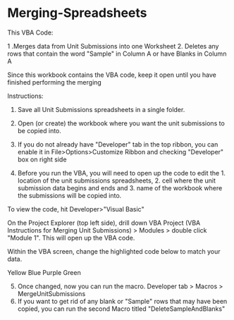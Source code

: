 # Merging-Spreadsheets


This VBA Code:

1 .Merges data from Unit Submissions into one Worksheet
2. Deletes any rows that contain the word "Sample" in Column A or have Blanks in Column A

Since this workbook contains the VBA code, keep it open until you have finished performing the merging 

Instructions:

1. Save all Unit Submissions spreadsheets in a single folder.
2. Open (or create) the workbook where you want the unit submissions to be copied into.

3. If you do not already have "Developer" tab in the top ribbon, you can enable it in File>Options>Customize Ribbon and checking "Developer" box on right side

4. Before you run the VBA, you will need to open up the code to edit the 1. location of the unit submissions spreadsheets, 2. cell where the unit submission data begins and ends and 3. name of the workbook where the submissions will be copied into.

 To view the code, hit Developer>"Visual Basic"

On the Project Explorer (top left side), drill down VBA Project (VBA Instructions for Merging Unit Submissions) > Modules > double click "Module 1". This will open up the VBA code.


Within the VBA screen, change the highlighted code below to match your data.

Yellow
Blue
Purple
Green





5. Once changed, now you can run the macro. Developer tab > Macros >  MergeUnitSubmissions
6. If you want to get rid of any blank or  "Sample" rows that may have been copied, you can run the second Macro titled "DeleteSampleAndBlanks"
